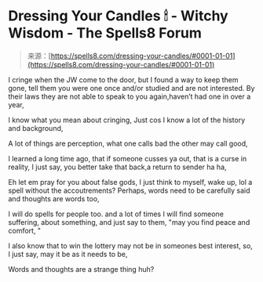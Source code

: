 <!--yml

category: 未分类

date: 2024-06-12 19:57:19

-->

# Dressing Your Candles 🕯 - Witchy Wisdom - The Spells8 Forum

> 来源：[https://spells8.com/dressing-your-candles/#0001-01-01](https://spells8.com/dressing-your-candles/#0001-01-01)

I cringe when the JW come to the door, but I found a way to keep them gone, tell them you were one once and/or studied and are not interested. By their laws they are not able to speak to you again,haven’t had one in over a year,

I know what you mean about cringing, Just cos I know a lot of the history and background,

A lot of things are perception, what one calls bad the other may call good,

I learned a long time ago, that if someone cusses ya out, that is a curse in reality, I just say, you better take that back,a return to sender ha ha,

Eh let em pray for you about false gods, I just think to myself, wake up, lol a spell without the accoutrements? Perhaps, words need to be carefully said and thoughts are words too,

I will do spells for people too. and a lot of times I will find someone suffering, about something, and just say to them, "may you find peace and comfort, "

I also know that to win the lottery may not be in someones best interest, so, I just say, may it be as it needs to be,

Words and thoughts are a strange thing huh?
